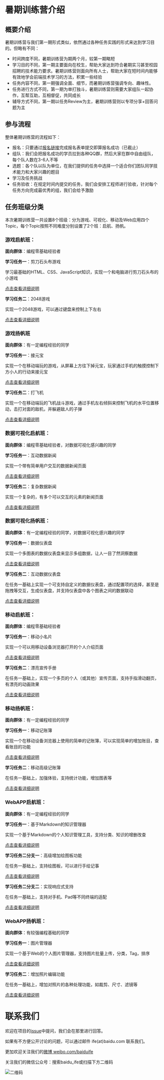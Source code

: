 # 暑期训练营介绍

## 概要介绍

暑期训练营与我们第一期形式类似，依然通过各种任务实践的形式来达到学习目的。但略有不同：

* 时间跨度不同，暑期训练营为期两个月，较第一期略短
* 学习目的不同，第一期主要面向在校生，帮助大家达到符合暑期实习甚至校园招聘的技术能力要求。暑期训练营则面向所有人士，帮助大家在短时间内能够有效地学会前端技术学习的方法，积累一些经验
* 任务内容不同，第一期强调全面、细节，而暑期训练营强调专向、趣味性。
* 任务进行方式不同，第一期为单打独斗，暑期训练营则需要大家组队一起协作，互帮互助，互相督促，共同成长
* 辅导方式不同，第一期以任务Review为主，暑期训练营则以专项分享+回答问题为主

## 参与流程

整体暑期训练营的流程如下：

* 报名：只要通过[报名链接](http://www.huodongxing.com/event/4289098977400)完成报名表单提交即算报名成功（已截止）
* 组队：我们会把报名成功的学员拉到各种QQ群，然后大家在群中自由组队，每个队人数在3-6人不等
* 选题：各个队以队为单位，在我们提供的任务中选择一个适合你们团队同学技术能力和大家兴趣的题目
* 学习及任务挑战
* 任务验收：在规定时间内提交的任务，我们会安排工程师进行验收，针对每个任务方向完成最优秀的组，我们会给予激励

## 任务班级分类

本次暑期训练营一共设置8个班级：分为游戏、可视化、移动及Web应用四个Topic，每个Topic按照不同难度分别设置了2个班：启航、扬帆。

### 游戏启航班：

**面向群体**：编程零基础经验者

**学习任务一**：剪刀石头布游戏

学习最基础的HTML、CSS、JavaScript知识，实现一个和电脑进行剪刀石头布的小游戏

[点击查看详细说明](tast/game_01.md)

**学习任务二**：2048游戏

实现一个2048游戏，可以通过键盘来控制上下左右

[点击查看详细说明](tast/game_02.md)

### 游戏扬帆班

**面向群体**：有一定编程经验的同学

**学习任务一**：接元宝

实现一个在移动端玩的游戏，从屏幕上方往下掉元宝，玩家通过手机的触摸控制下方小人的行动来接元宝

[点击查看详细说明]()

**学习任务二**：打飞机

实现一个在移动端玩的飞机战斗游戏，通过手机左右倾斜来控制飞机的水平位置移动，击打对面的敌机，并躲避敌人的子弹

[点击查看详细说明]()

### 数据可视化启航班：

**面向群体**：编程零基础经验者，对数据可视化感兴趣的同学

**学习任务一**：互动数据新闻

实现一个带有简单用户交互的数据新闻页面

[点击查看详细说明]()

**学习任务二**：复杂数据新闻

实现一个复杂的，有多个可以交互的元素的新闻页面

[点击查看详细说明]()

### 数据可视化扬帆班：

**面向群体**：有一定编程经验的同学，对数据可视化感兴趣的同学

**学习任务一**：数据仪表盘

实现一个多图表的数据仪表盘来显示多组数据，让人一目了然洞察数据

[点击查看详细说明]()

**学习任务二**：互动数据仪表盘

在任务一基础上实现一个可支持自定义的数据仪表盘，通过配置项的选择，甚至是拖拽等交互，生成仪表盘，并支持仪表盘中各个图表之间的数据联动

[点击查看详细说明]()

### 移动启航班：

**面向群体**：编程零基础经验者

**学习任务一**：移动小名片

实现一个可以用移动设备浏览器打开的个人介绍页面

[点击查看详细说明]()

**学习任务二**：漂亮宣传手册

在任务一基础上，实现一个多页的个人（或其他）宣传页面，支持手指滑动翻页，有漂亮的动画效果

[点击查看详细说明]()

### 移动扬帆班：

**面向群体**：有一定编程经验的同学

**学习任务一**：移动记账簿

实现一个在移动设备浏览器上使用的简单的记账簿，可以实现简单的增加账目，查看账目的功能

[点击查看详细说明]()

**学习任务二**：移动高级记账簿

在任务一基础上，加强体验，支持统计功能，增加图表等

[点击查看详细说明]()

### WebAPP启航班：

**面向群体**：有一定编程经验的同学

**学习任务一**：基于Markdown的知识管理器

实现一个基于Markdown的个人知识管理工具，支持分类、知识的增删改查

[点击查看详细说明]()

**学习任务二分支一**：高级增加绘图板功能

在任务一基础上，支持绘图板，可以进行手绘记事

[点击查看详细说明]()

**学习任务二分支二**：实现响应式支持

在任务一基础上，支持对手机、Pad等不同终端的适配

[点击查看详细说明]()

### WebAPP扬帆班：

**面向群体**：有较强编程基础的同学

**学习任务一**：图片管理器

实现一个基于Web的个人图片管理器，支持图片批量上传，分类，Tag，排序

[点击查看详细说明]()

**学习任务二**：增加照片编辑功能

在任务一基础上，增加对照片的各种处理功能，如裁剪、尺寸、滤镜等

[点击查看详细说明]()

# 联系我们

欢迎在项目的<a href="https://github.com/baidu-ife/ife/issues" target="_blank">issue</a>中提问，我们会在那里进行回答。

如果有不方便公开讨论的问题，可以通过邮件 ife(at)baidu.com 联系我们。

更加欢迎关注我们的<a href="http://weibo.com/baiduife" target="_blank">微博 weibo.com/baiduife</a>

关注我们的微信公众号：搜索baidu_ife或扫描下方二维码

![二维码](../asset/weixin.jpeg)
